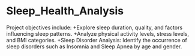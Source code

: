 # Sleep_Health_Analysis
Project objectives include: +Explore sleep duration, quality, and factors influencing sleep patterns. +Analyze physical activity levels, stress levels, and BMI categories. +Sleep Disorder Analysis: Identify the occurrence of sleep disorders such as Insomnia and Sleep Apnea by age and gender.

